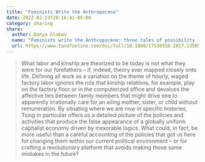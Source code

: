 ```yaml
---
title: "Feminists Write the Anthropocene"
date: 2022-02-13T20:16:41-05:00
category: sharing
share: 
  author: Danya Glabau
  name: "Feminists write the Anthropocene: three tales of possibility in Late Capitalism"
  url: https://www.tandfonline.com/doi/full/10.1080/17530350.2017.1350597
---
```


> What labor and kinship are theorized to be today is not what they were for our forefathers – if, indeed, theory ever mapped closely onto life. Defining all work as a variation on the theme of hourly, waged factory labor ignores the role that kinship relations, for example, play on the factory floor or in the computerized office and devalues the affective ties between family members that might drive one to apparently irrationally care for an ailing mother, sister, or child without remuneration. By situating where we are now in specific histories, Tsing in particular offers us a detailed picture of the policies and activities that produce the false appearance of a globally uniform capitalist economy driven by inexorable logics. What could, in fact, be more useful than a careful accounting of the policies that got us here for changing them within our current political environment – or for crafting a revolutionary platform that avoids making those same mistakes in the future?